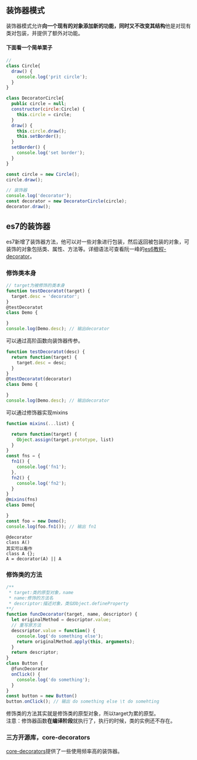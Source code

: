 ## 装饰器模式
装饰器模式允许**向一个现有的对象添加新的功能，同时又不改变其结构**他是对现有类对包装，并提供了额外对功能。

#### 下面看一个简单栗子
```js
// 
class Circle{
  draw() {
    console.log('prit circle');
  }
}

class DecoratorCircle{
  public circle = null;
  constructor(circle:Circle) {
    this.circle = circle;
  }
  draw() {
    this.circle.draw();
    this.setBorder();
  }
  setBorder() {
    console.log('set border');
  }
}

const circle = new Circle();
circle.draw();

// 装饰器
console.log('decorator');
const decorator = new DecoratorCircle(circle);
decorator.draw();
```

## es7的装饰器
es7新增了装饰器方法，他可以对一些对象进行包装，然后返回被包装的对象，可装饰的对象包括类、属性、方法等。详细语法可查看阮一峰的[es6教程-decorator](https://es6.ruanyifeng.com/#docs/decorator)。  

### 修饰类本身
```js
// target为被修饰的类本身
function testDecoratot(target) {
  target.desc = 'decorator';
}
@testDecoratot
class Demo {

}
console.log(Demo.desc); // 输出decorator
```
可以通过高阶函数向装饰器传参。

```js
function testDecoratot(desc) {
  return function(target) {
    target.desc = desc;
  }
}
@testDecoratot(decorator)
class Demo {

}
console.log(Demo.desc); // 输出decorator
```
可以通过修饰器实现mixins
```js
function mixins(...list) {

  return function(target) {
    Object.assign(target.prototype, list)
  }
}
const fns = {
  fn1() {
    console.log('fn1');
  },
  fn2() {
    console.log('fn2');
  }
}
@mixins(fns)
class Demo{

}
const foo = new Demo();
console.log(foo.fn1()); // 输出 fn1
```  
    @decorator
    class A()
    其实可以看作
    class A {};
    A = decorator(A) || A
### 修饰类的方法
```js
/**
 * target:类的原型对象，name
 * name:修饰的方法名
 * descriptor:描述对象，类似Object.defineProperty
**/
function funcDecorator(target, name, descriptor) {
  let originalMethod = descriptor.value;
  // 重写原方法
  descsriptor.value = function() {
    console.log('do something else');
    return originalMethod.apply(this, arguments);
  }
  return descriptor;
}
class Button {
  @funcDecorator
  onClick() {
    console.log('do something');
  }
}
const button = new Button()
button.onClick(); // 输出 do something else \t do somehting
```
修饰类的方法其实就是修饰类的原型对象，所以target为累的原型。  
注意：修饰器函数**在编译阶段**就执行了，执行的时候，类的实例还不存在。

### 三方开源库，core-decorators
[core-decorators](https://github.com/jayphelps/core-decorators.js)提供了一些使用频率高的装饰器。
